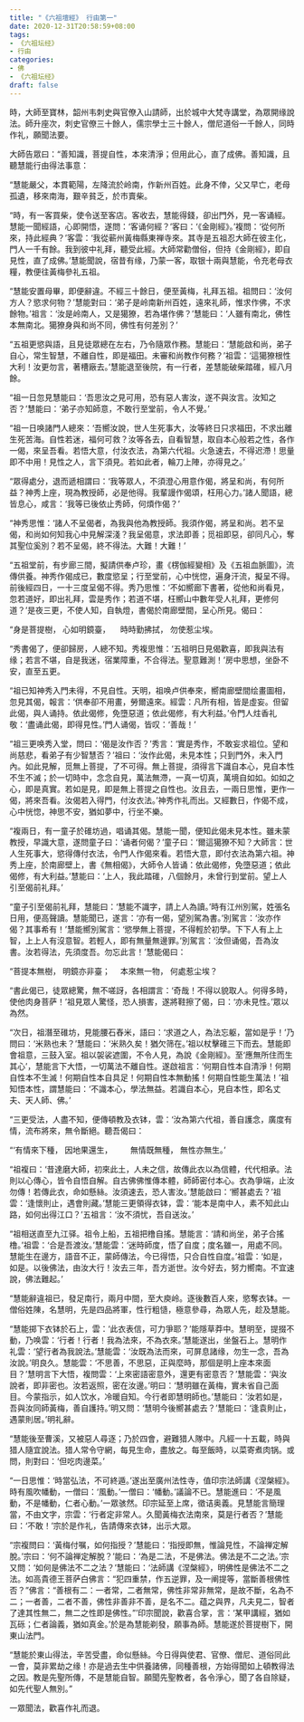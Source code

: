 ```yaml
---
title: "《六祖壇經》 行由第一"
date: 2020-12-31T20:58:59+08:00
tags: 
- 《六祖坛经》
- 行由
categories: 
- 佛
- 《六祖坛经》
draft: false
---
```


時，大師至寶林，韶州韦刺史與官僚入山請師，出於城中大梵寺講堂，為眾開缘說法。師升座次，刺史官僚三十餘人，儒宗學士三十餘人，僧尼道俗一千餘人，同時作礼，願聞法要。

大師告眾曰：“善知識，菩提自性，本來清淨；但用此心，直了成佛。善知識，且聽慧能行由得法事意：

“慧能嚴父，本貫範陽，左降流於岭南，作新州百姓。此身不倖，父又早亡，老母孤遺，移來南海，艱辛貧乏，於市賣柴。

“時，有一客買柴，使令送至客店。客收去，慧能得錢，卻出門外，見一客诵經。慧能一聞經語，心即開悟，遂問：‘客诵何經？’客曰：‘《金剛經》。’複問：‘從何所來，持此經典？’客雲：‘我從蕲州黃梅縣東禅寺來。其寺是五祖忍大師在彼主化，門人一千有餘。我到彼中礼拜，聽受此經。大師常勸僧俗，但持《金剛經》，即自見性，直了成佛。’慧能聞說，宿昔有缘，乃蒙一客，取银十兩與慧能，令充老母衣糧，教便往黃梅參礼五祖。

“慧能安置母畢，即便辭違。不經三十餘日，便至黃梅，礼拜五祖。祖問曰：‘汝何方人？慾求何物？’慧能對曰：‘弟子是岭南新州百姓，遠來礼師，惟求作佛，不求餘物。’祖言：‘汝是岭南人，又是獦獠，若為堪作佛？’慧能曰：‘人雖有南北，佛性本無南北。獦獠身與和尚不同，佛性有何差別？’

“五祖更慾與語，且見徒眾總在左右，乃令隨眾作務。慧能曰：‘慧能啟和尚，弟子自心，常生智慧，不離自性，即是福田。未審和尚教作何務？’祖雲：‘這獦獠根性大利！汝更勿言，著槽廠去。’慧能退至後院，有一行者，差慧能破柴踏碓，經八月餘。

“祖一日忽見慧能曰：‘吾思汝之見可用，恐有惡人害汝，遂不與汝言。汝知之否？’慧能曰：‘弟子亦知師意，不敢行至堂前，令人不覺。’

“祖一日唤諸門人總來：‘吾嚮汝說，世人生死事大，汝等終日只求福田，不求出離生死苦海。自性若迷，福何可救？汝等各去，自看智慧，取自本心般若之性，各作一偈，來呈吾看。若悟大意，付汝衣法，為第六代祖。火急速去，不得迟滯！思量即不中用！見性之人，言下須見。若如此者，輪刀上陣，亦得見之。’

“眾得處分，退而遞相謂曰：‘我等眾人，不須澄心用意作偈，將呈和尚，有何所益？神秀上座，現為教授師，必是他得。我輩謾作偈頌，枉用心力。’諸人聞語，總皆息心，咸言：‘我等已後依止秀師，何煩作偈？’

“神秀思惟：‘諸人不呈偈者，為我與他為教授師。我須作偈，將呈和尚。若不呈偈，和尚如何知我心中見解深淺？我呈偈意，求法即善；觅祖即惡，卻同凡心，奪其聖位奚別？若不呈偈，終不得法。大難！大難！’

“五祖堂前，有步廊三間，擬請供奉卢珍，畫《楞伽經變相》及《五祖血脈圖》，流傳供養。神秀作偈成已，數度慾呈；行至堂前，心中恍惚，遍身汗流，擬呈不得。前後經四日，一十三度呈偈不得。秀乃思惟：‘不如嚮廊下書著，從他和尚看見，忽若道好，即出礼拜，雲是秀作；若道不堪，枉嚮山中數年受人礼拜，更修何道？’是夜三更，不使人知，自執燈，書偈於南廊壁間，呈心所見。偈曰：

“身是菩提樹， 心如明鏡臺，
　時時勤拂拭， 勿使惹尘埃。

“秀書偈了，便卻歸房，人總不知。秀複思惟：‘五祖明日見偈歡喜，即我與法有缘；若言不堪，自是我迷，宿業障重，不合得法。聖意難測！’房中思想，坐卧不安，直至五更。

“祖已知神秀入門未得，不見自性。天明，祖唤卢供奉來，嚮南廊壁間绘畫圖相，忽見其偈，報言：‘供奉卻不用畫，勞爾遠來。經雲：凡所有相，皆是虛妄。但留此偈，與人诵持。依此偈修，免墮惡道；依此偈修，有大利益。’令門人炷香礼敬：‘盡诵此偈，即得見性。’門人诵偈，皆叹：‘善哉！’

“祖三更唤秀入堂，問曰：‘偈是汝作否？’秀言：‘實是秀作，不敢妄求祖位。望和尚慈悲，看弟子有少智慧否？’祖曰：‘汝作此偈，未見本性；只到門外，未入門內。如此見解，觅無上菩提，了不可得。無上菩提，須得言下識自本心，見自本性不生不滅；於一切時中，念念自見，萬法無滯，一真一切真，萬境自如如。如如之心，即是真實。若如是見，即是無上菩提之自性也。汝且去，一兩日思惟，更作一偈，將來吾看。汝偈若入得門，付汝衣法。’神秀作礼而出。又經數日，作偈不成，心中恍惚，神思不安，猶如夢中，行坐不樂。

“複兩日，有一童子於碓坊過，唱诵其偈。慧能一聞，便知此偈未見本性。雖未蒙教授，早識大意，遂問童子曰：‘诵者何偈？’童子曰：‘爾這獦獠不知？大師言：世人生死事大，慾得傳付衣法，令門人作偈來看。若悟大意，即付衣法為第六祖。神秀上座，於南廊壁上，書《無相偈》，大師令人皆诵：依此偈修，免墮惡道；依此偈修，有大利益。’慧能曰：‘上人，我此踏碓，八個餘月，未曾行到堂前。望上人引至偈前礼拜。’

“童子引至偈前礼拜，慧能曰：‘慧能不識字，請上人為讀。’時有江州別駕，姓張名日用，便高聲讀。慧能聞已，遂言：‘亦有一偈，望別駕為書。’別駕言：‘汝亦作偈？其事希有！’慧能嚮別駕言：‘慾學無上菩提，不得輕於初學。下下人有上上智，上上人有沒意智。若輕人，即有無量無邊罪。’別駕言：‘汝但诵偈，吾為汝書。汝若得法，先須度吾。勿忘此言！’慧能偈曰：

“菩提本無樹， 明鏡亦非臺；
　本來無一物， 何處惹尘埃？

“書此偈已，徒眾總驚，無不嗟訝，各相謂言：‘奇哉！不得以貌取人。何得多時，使他肉身菩萨！’祖見眾人驚怪，恐人損害，遂將鞋擦了偈，曰：‘亦未見性。’眾以為然。

“次日，祖潛至碓坊，見能腰石舂米，語曰：‘求道之人，為法忘躯，當如是乎！’乃問曰：‘米熟也未？’慧能曰：‘米熟久矣！猶欠筛在。’祖以杖擊碓三下而去。慧能即會祖意，三鼓入室。祖以袈裟遮圍，不令人見，為說《金剛經》。至‘應無所住而生其心’，慧能言下大悟，一切萬法不離自性。遂啟祖言：‘何期自性本自清淨！何期自性本不生滅！何期自性本自具足！何期自性本無動搖！何期自性能生萬法！’祖知悟本性，謂慧能曰：‘不識本心，學法無益。若識自本心，見自本性，即名丈夫、天人師、佛。’

“三更受法，人盡不知，便傳頓教及衣钵，雲：‘汝為第六代祖，善自護念，廣度有情，流布將來，無令斷絕。聽吾偈曰：

“‘有情來下種， 因地果還生，
　　無情既無種， 無性亦無生。’

“祖複曰：‘昔達磨大師，初來此土，人未之信，故傳此衣以為信體，代代相承。法則以心傳心，皆令自悟自解。自古佛佛惟傳本體，師師密付本心。衣為爭端，止汝勿傳！若傳此衣，命如懸絲。汝須速去，恐人害汝。’慧能啟曰：‘嚮甚處去？’祖雲：‘逢懷則止，遇會則藏。’慧能三更領得衣钵，雲：‘能本是南中人，素不知此山路，如何出得江口？’五祖言：‘汝不須忧，吾自送汝。’

“祖相送直至九江驿。祖令上船，五祖把橹自搖。慧能言：‘請和尚坐，弟子合搖橹。’祖雲：‘合是吾渡汝。’慧能雲：‘迷時師度，悟了自度；度名雖一，用處不同。慧能生在邊方，語音不正，蒙師傳法，今已得悟，只合自性自度。’祖雲：‘如是，如是。以後佛法，由汝大行！汝去三年，吾方逝世。汝今好去，努力嚮南。不宜速說，佛法難起。’

“慧能辭違祖已，發足南行，兩月中間，至大庾岭。逐後數百人來，慾奪衣钵。一僧俗姓陳，名慧明，先是四品將軍，性行粗慥，極意參尋，為眾人先，趁及慧能。

“慧能掷下衣钵於石上，雲：‘此衣表信，可力爭耶？’能隱草莽中。慧明至，提掇不動，乃唤雲：‘行者！行者！我為法來，不為衣來。’慧能遂出，坐盤石上。慧明作礼雲：‘望行者為我說法。’慧能雲：‘汝既為法而來，可屏息諸缘，勿生一念，吾為汝說。’明良久。慧能雲：‘不思善，不思惡，正與麼時，那個是明上座本來面目？’慧明言下大悟，複問雲：‘上來密語密意外，還更有密意否？’慧能雲：‘與汝說者，即非密也。汝若返照，密在汝邊。’明曰：‘慧明雖在黃梅，實未省自己面目。今蒙指示，如人饮水，冷暖自知。今行者即慧明師也。’慧能曰：‘汝若如是，吾與汝同師黃梅，善自護持。’明又問：‘慧明今後嚮甚處去？’慧能曰：‘逢袁則止，遇蒙則居。’明礼辭。

“慧能後至曹溪，又被惡人尋逐；乃於四會，避難猎人隊中。凡經一十五載，時與猎人隨宜說法。猎人常令守網，每見生命，盡放之。每至飯時，以菜寄煮肉锅。或問，則對曰：‘但吃肉邊菜。’

“一日思惟：‘時當弘法，不可終遁。’遂出至廣州法性寺，值印宗法師講《涅槃經》。時有風吹幡動，一僧曰：‘風動。’一僧曰：‘幡動。’議論不已。慧能進曰：‘不是風動，不是幡動，仁者心動。’一眾骇然。印宗延至上席，徵诘奥義。見慧能言簡理當，不由文字，宗雲：‘行者定非常人。久聞黃梅衣法南來，莫是行者否？’慧能曰：‘不敢！’宗於是作礼，告請傳來衣钵，出示大眾。

“宗複問曰：‘黃梅付嘱，如何指授？’慧能曰：‘指授即無，惟論見性，不論禅定解脫。’宗曰：‘何不論禅定解脫？’能曰：‘為是二法，不是佛法。佛法是不二之法。’宗又問：‘如何是佛法不二之法？’慧能曰：‘法師講《涅槃經》，明佛性是佛法不二之法。如高貴德王菩萨白佛言：“犯四重禁，作五逆罪，及一阐提等，當斷善根佛性否？”佛言：“善根有二：一者常，二者無常，佛性非常非無常，是故不斷，名為不二；一者善，二者不善，佛性非善非不善，是名不二。蕴之與界，凡夫見二，智者了達其性無二，無二之性即是佛性。”’印宗聞說，歡喜合掌，言：‘某甲講經，猶如瓦砾；仁者論義，猶如真金。’於是為慧能剃發，願事為師。慧能遂於菩提樹下，開東山法門。

“慧能於東山得法，辛苦受盡，命似懸絲。今日得與使君、官僚、僧尼、道俗同此一會，莫非累劫之缘！亦是過去生中供養諸佛，同種善根，方始得聞如上頓教得法之因。教是先聖所傳，不是慧能自智。願聞先聖教者，各令淨心，聞了各自除疑，如先代聖人無別。”

一眾聞法，歡喜作礼而退。